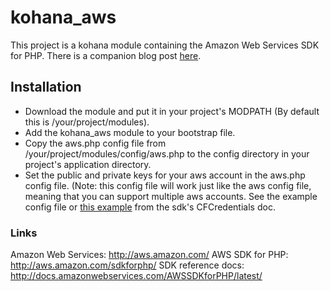 kohana_aws
==========

This project is a kohana module containing the Amazon Web Services SDK for PHP. There is a companion blog post [here](http://dev.strategystar.net/2012/05/amazon-web-services-and-kohana/).

## Installation ##
* Download the module and put it in your project's MODPATH (By default this is /your/project/modules).
* Add the kohana_aws module to your bootstrap file.
* Copy the aws.php config file from /your/project/modules/config/aws.php to the config directory in your project's application directory.
* Set the public and private keys for your aws account in the aws.php config file. (Note: this config file will work just like the aws config file, meaning that you can support multiple aws accounts. See the example config file or [this example](http://docs.amazonwebservices.com/AWSSDKforPHP/latest/index.html#m=CFCredentials/set) from the sdk's CFCredentials doc.

### Links ###
Amazon Web Services: http://aws.amazon.com/
AWS SDK for PHP: http://aws.amazon.com/sdkforphp/
SDK reference docs: http://docs.amazonwebservices.com/AWSSDKforPHP/latest/